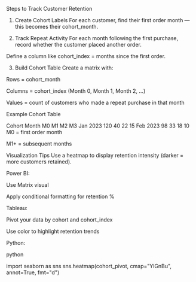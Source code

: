 Steps to Track Customer Retention
1. Create Cohort Labels
For each customer, find their first order month — this becomes their cohort_month.

2. Track Repeat Activity
For each month following the first purchase, record whether the customer placed another order.

Define a column like cohort_index = months since the first order.

3. Build Cohort Table
Create a matrix with:

Rows = cohort_month

Columns = cohort_index (Month 0, Month 1, Month 2, ...)

Values = count of customers who made a repeat purchase in that month

 Example Cohort Table

Cohort Month	M0	M1	M2	M3
Jan 2023	120	40	22	15
Feb 2023	98	33	18	10
M0 = first order month

M1+ = subsequent months

 Visualization Tips
Use a heatmap to display retention intensity (darker = more customers retained).

Power BI:

Use Matrix visual

Apply conditional formatting for retention %

Tableau:

Pivot your data by cohort and cohort_index

Use color to highlight retention trends

Python:

python
 
import seaborn as sns
sns.heatmap(cohort_pivot, cmap="YlGnBu", annot=True, fmt="d")
